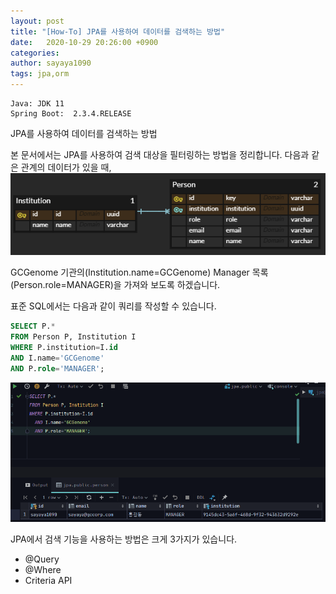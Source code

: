 ```yaml
---
layout: post
title: "[How-To] JPA를 사용하여 데이터를 검색하는 방법"
date:   2020-10-29 20:26:00 +0900
categories:
author: sayaya1090
tags: jpa,orm
---
```


```
Java: JDK 11
Spring Boot:  2.3.4.RELEASE
```

JPA를 사용하여 데이터를 검색하는 방법

본 문서에서는 JPA를 사용하여 검색 대상을 필터링하는 방법을 정리합니다. 
다음과 같은 관계의 데이터가 있을 때,
![img0](/assets/img/2020-10-29-jpa-search-img0.PNG)

GCGenome 기관의(Institution.name=GCGenome) Manager 목록(Person.role=MANAGER)을 가져와 보도록 하겠습니다.

표준 SQL에서는 다음과 같이 쿼리를 작성할 수 있습니다.
```sql
SELECT P.* 
FROM Person P, Institution I 
WHERE P.institution=I.id 
AND I.name='GCGenome'
AND P.role='MANAGER';
```
![img1](/assets/img/2020-10-29-jpa-search-img1.PNG)

JPA에서 검색 기능을 사용하는 방법은 크게 3가지가 있습니다.

 - @Query
 - @Where
 - Criteria API

